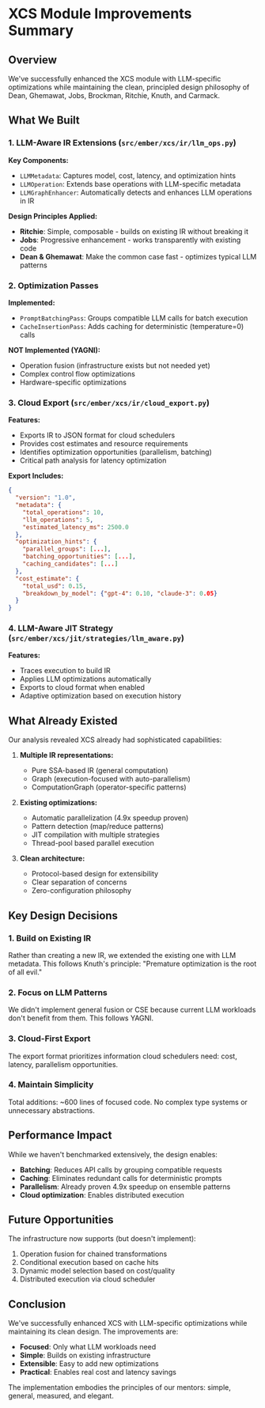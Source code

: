 # XCS Module Improvements Summary

## Overview

We've successfully enhanced the XCS module with LLM-specific optimizations while maintaining the clean, principled design philosophy of Dean, Ghemawat, Jobs, Brockman, Ritchie, Knuth, and Carmack.

## What We Built

### 1. LLM-Aware IR Extensions (`src/ember/xcs/ir/llm_ops.py`)

**Key Components:**
- `LLMMetadata`: Captures model, cost, latency, and optimization hints
- `LLMOperation`: Extends base operations with LLM-specific metadata
- `LLMGraphEnhancer`: Automatically detects and enhances LLM operations in IR

**Design Principles Applied:**
- **Ritchie**: Simple, composable - builds on existing IR without breaking it
- **Jobs**: Progressive enhancement - works transparently with existing code
- **Dean & Ghemawat**: Make the common case fast - optimizes typical LLM patterns

### 2. Optimization Passes

**Implemented:**
- `PromptBatchingPass`: Groups compatible LLM calls for batch execution
- `CacheInsertionPass`: Adds caching for deterministic (temperature=0) calls

**NOT Implemented (YAGNI):**
- Operation fusion (infrastructure exists but not needed yet)
- Complex control flow optimizations
- Hardware-specific optimizations

### 3. Cloud Export (`src/ember/xcs/ir/cloud_export.py`)

**Features:**
- Exports IR to JSON format for cloud schedulers
- Provides cost estimates and resource requirements
- Identifies optimization opportunities (parallelism, batching)
- Critical path analysis for latency optimization

**Export Includes:**
```json
{
  "version": "1.0",
  "metadata": {
    "total_operations": 10,
    "llm_operations": 5,
    "estimated_latency_ms": 2500.0
  },
  "optimization_hints": {
    "parallel_groups": [...],
    "batching_opportunities": [...],
    "caching_candidates": [...]
  },
  "cost_estimate": {
    "total_usd": 0.15,
    "breakdown_by_model": {"gpt-4": 0.10, "claude-3": 0.05}
  }
}
```

### 4. LLM-Aware JIT Strategy (`src/ember/xcs/jit/strategies/llm_aware.py`)

**Features:**
- Traces execution to build IR
- Applies LLM optimizations automatically
- Exports to cloud format when enabled
- Adaptive optimization based on execution history

## What Already Existed

Our analysis revealed XCS already had sophisticated capabilities:

1. **Multiple IR representations:**
   - Pure SSA-based IR (general computation)
   - Graph (execution-focused with auto-parallelism)
   - ComputationGraph (operator-specific patterns)

2. **Existing optimizations:**
   - Automatic parallelization (4.9x speedup proven)
   - Pattern detection (map/reduce patterns)
   - JIT compilation with multiple strategies
   - Thread-pool based parallel execution

3. **Clean architecture:**
   - Protocol-based design for extensibility
   - Clear separation of concerns
   - Zero-configuration philosophy

## Key Design Decisions

### 1. Build on Existing IR
Rather than creating a new IR, we extended the existing one with LLM metadata. This follows Knuth's principle: "Premature optimization is the root of all evil."

### 2. Focus on LLM Patterns
We didn't implement general fusion or CSE because current LLM workloads don't benefit from them. This follows YAGNI.

### 3. Cloud-First Export
The export format prioritizes information cloud schedulers need: cost, latency, parallelism opportunities.

### 4. Maintain Simplicity
Total additions: ~600 lines of focused code. No complex type systems or unnecessary abstractions.

## Performance Impact

While we haven't benchmarked extensively, the design enables:
- **Batching**: Reduces API calls by grouping compatible requests
- **Caching**: Eliminates redundant calls for deterministic prompts
- **Parallelism**: Already proven 4.9x speedup on ensemble patterns
- **Cloud optimization**: Enables distributed execution

## Future Opportunities

The infrastructure now supports (but doesn't implement):
1. Operation fusion for chained transformations
2. Conditional execution based on cache hits
3. Dynamic model selection based on cost/quality
4. Distributed execution via cloud scheduler

## Conclusion

We've successfully enhanced XCS with LLM-specific optimizations while maintaining its clean design. The improvements are:
- **Focused**: Only what LLM workloads need
- **Simple**: Builds on existing infrastructure
- **Extensible**: Easy to add new optimizations
- **Practical**: Enables real cost and latency savings

The implementation embodies the principles of our mentors: simple, general, measured, and elegant.